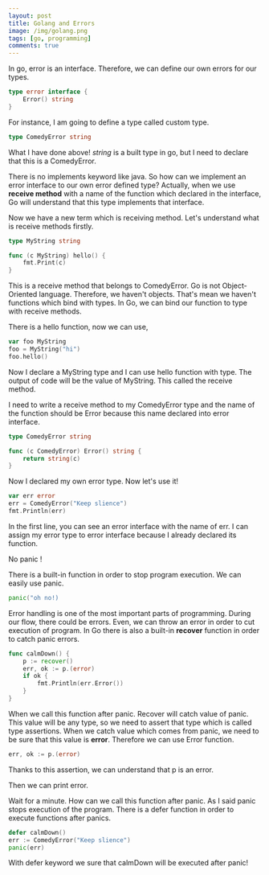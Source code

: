 ```yaml
---
layout: post
title: Golang and Errors
image: /img/golang.png
tags: [go, programming]
comments: true
---
```


In go, error is an interface. Therefore, we can define our own errors for our types.

```go
type error interface {
    Error() string
}
```

For instance, I am going to define a type called custom type.

```go
type ComedyError string
```

What I have done above!
_string_ is a built type in go, but I need to declare that this is a ComedyError.

There is no implements keyword like java. So how can we implement an error interface to our own error defined type?
Actually, when we use **receive method** with a name of the function which declared in the interface, Go will understand that this type implements that interface.

Now we have a new term which is receiving method.
Let's understand what is receive methods firstly.

```go
type MyString string

func (c MyString) hello() {
	fmt.Print(c)
}
```

This is a receive method that belongs to ComedyError. Go is not Object-Oriented language. Therefore, we haven't objects. That's mean we haven't functions which bind with types. In Go, we can bind our function to type with receive methods.

There is a hello function, now we can use,

```go
var foo MyString
foo = MyString("hi")
foo.hello()
```

Now I declare a MyString type and I can use hello function with type. The output of code will be the value of MyString. This called the receive method.

I need to write a receive method to my ComedyError type and the name of the function should be Error because this name declared into error interface.

```go
type ComedyError string

func (c ComedyError) Error() string {
    return string(c)
}
```

Now I declared my own error type. Now let's use it!

```go
var err error
err = ComedyError("Keep slience")
fmt.Println(err)
```

In the first line, you can see an error interface with the name of err. I can assign my error type to error interface because I already declared its function.

No panic !

There is a built-in function in order to stop program execution. We can easily use panic.

```go
panic("oh no!)
```

Error handling is one of the most important parts of programming. During our flow, there could be errors. Even, we can throw an error in order to cut execution of program.
In Go there is also a built-in **recover** function in order to catch panic errors.

```go
func calmDown() {
	p := recover()
	err, ok := p.(error)
	if ok {
		fmt.Println(err.Error())
	}
}
```

When we call this function after panic. Recover will catch value of panic. This value will be any type, so we need to assert that type which is called type assertions. When we catch value which comes from panic, we need to be sure that this value is **error**. Therefore we can use Error function.

```go
err, ok := p.(error)
```

Thanks to this assertion, we can understand that p is an error.

Then we can print error.

Wait for a minute. How can we call this function after panic. As I said panic stops execution of the program.
There is a defer function in order to execute functions after panics.

```go
defer calmDown()
err := ComedyError("Keep slience")
panic(err)
```

With defer keyword we sure that calmDown will be executed after panic!
